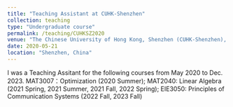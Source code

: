 ```yaml
---
title: "Teaching Assistant at CUHK-Shenzhen"
collection: teaching
type: "Undergraduate course"
permalink: /teaching/CUHKSZ2020
venue: "The Chinese University of Hong Kong, Shenzhen (CUHK-Shenzhen), School of Science and Engineering"
date: 2020-05-21
location: "Shenzhen, China"
---
```

I was a Teaching Assitant for the following courses from May 2020 to Dec. 2023.  MAT3007：Optimization (2020 Summer);  MAT2040: Linear Algebra (2021 Spring, 2021 Summer, 2021 Fall, 2022 Spring);  EIE3050: Principles of Communication Systems (2022 Fall, 2023 Fall)

